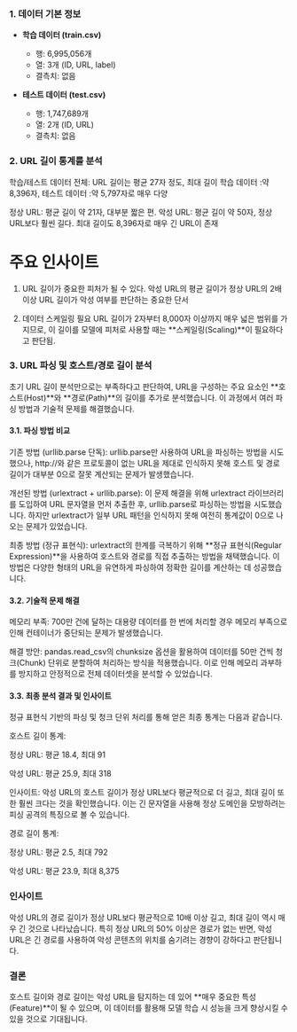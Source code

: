 
### 1. 데이터 기본 정보

- **학습 데이터 (train.csv)**
  - 행: 6,995,056개
  - 열: 3개 (ID, URL, label)
  - 결측치: 없음

- **테스트 데이터 (test.csv)**
  - 행: 1,747,689개
  - 열: 2개 (ID, URL)
  - 결측치: 없음


### 2. URL 길이 통계를 분석

학습/테스트 데이터 전체: URL 길이는 평균 27자 정도, 
최대 길이 
학습 데이터   :약 8,396자, 
테스트 데이터 :약 5,797자로 매우 다양

정상 URL: 평균 길이 약 21자, 대부분 짧은 편.
악성 URL: 평균 길이 약 50자, 정상 URL보다 훨씬 길다. 
          최대 길이도 8,396자로 매우 긴 URL이 존재



# 주요 인사이트
1. URL 길이가 중요한 피처가 될 수 있다.
악성 URL의 평균 길이가 정상 URL의 2배 이상
URL 길이가 악성 여부를 판단하는 중요한 단서

2. 데이터 스케일링 필요
URL 길이가 2자부터 8,000자 이상까지 매우 넓은 범위를 가지므로, 이 길이를 모델에 피처로 사용할 때는 **스케일링(Scaling)**이 필요하다고 판단됨.




### 3. URL 파싱 및 호스트/경로 길이 분석

초기 URL 길이 분석만으로는 부족하다고 판단하여, URL을 구성하는 주요 요소인 **호스트(Host)**와 **경로(Path)**의 길이를 추가로 분석했습니다. 이 과정에서 여러 파싱 방법과 기술적 문제를 해결했습니다.

#### 3.1. 파싱 방법 비교
기존 방법 (urllib.parse 단독): urllib.parse만 사용하여 URL을 파싱하는 방법을 시도했으나, http://와 같은 프로토콜이 없는 URL을 제대로 인식하지 못해 호스트 및 경로 길이가 대부분 0으로 잘못 계산되는 문제가 발생했습니다.

개선된 방법 (urlextract + urllib.parse): 이 문제 해결을 위해 urlextract 라이브러리를 도입하여 URL 문자열을 먼저 추출한 후, urllib.parse로 파싱하는 방법을 시도했습니다. 하지만 urlextract가 일부 URL 패턴을 인식하지 못해 여전히 통계값이 0으로 나오는 문제가 있었습니다.

최종 방법 (정규 표현식): urlextract의 한계를 극복하기 위해 **정규 표현식(Regular Expression)**을 사용하여 호스트와 경로를 직접 추출하는 방법을 채택했습니다. 이 방법은 다양한 형태의 URL을 유연하게 파싱하여 정확한 길이를 계산하는 데 성공했습니다.


#### 3.2. 기술적 문제 해결
메모리 부족: 700만 건에 달하는 대용량 데이터를 한 번에 처리할 경우 메모리 부족으로 인해 컨테이너가 중단되는 문제가 발생했습니다.

해결 방안: pandas.read_csv의 chunksize 옵션을 활용하여 데이터를 50만 건씩 청크(Chunk) 단위로 분할하여 처리하는 방식을 적용했습니다. 이로 인해 메모리 과부하를 방지하고 안정적으로 전체 데이터셋을 분석할 수 있었습니다.



#### 3.3. 최종 분석 결과 및 인사이트
정규 표현식 기반의 파싱 및 청크 단위 처리를 통해 얻은 최종 통계는 다음과 같습니다.

호스트 길이 통계:

정상 URL: 평균 18.4, 최대 91

악성 URL: 평균 25.9, 최대 318

인사이트: 악성 URL의 호스트 길이가 정상 URL보다 평균적으로 더 길고, 최대 길이 또한 훨씬 크다는 것을 확인했습니다. 이는 긴 문자열을 사용해 정상 도메인을 모방하려는 피싱 공격의 특징으로 볼 수 있습니다.

경로 길이 통계:

정상 URL: 평균 2.5, 최대 792

악성 URL: 평균 23.9, 최대 8,375


### 인사이트
 악성 URL의 경로 길이가 정상 URL보다 평균적으로 10배 이상 길고, 최대 길이 역시 매우 긴 것으로 나타났습니다. 특히 정상 URL의 50% 이상은 경로가 없는 반면, 악성 URL은 긴 경로를 사용하여 악성 콘텐츠의 위치를 숨기려는 경향이 강하다고 판단됩니다.


### 결론
호스트 길이와 경로 길이는 악성 URL을 탐지하는 데 있어 **매우 중요한 특성(Feature)**이 될 수 있으며, 이 데이터를 활용해 모델 학습 시 성능을 크게 향상시킬 수 있을 것으로 기대됩니다.













